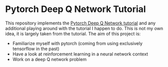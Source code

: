 # Pytorch Deep Q Network Tutorial

This repository implements the [Pytorch Deep Q Network tutorial](https://pytorch.org/tutorials/intermediate/reinforcement_q_learning.html) and any additional playing around with the tutorial I happen to do. This is not my own idea, it is largely taken from the tutorial. The aim of this project is:

- Familiarize myself with pytorch (coming from using exclusively tensorflow in the past)
- Have a look at reinforcement learning in a neural network context
- Work on a deep Q network problem